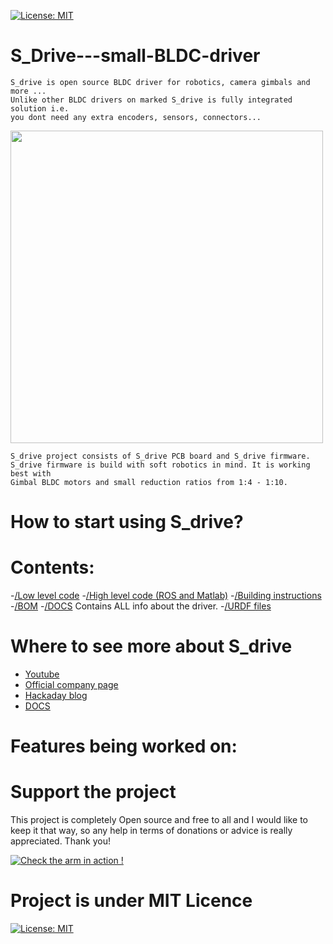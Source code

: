 [![License: MIT](https://img.shields.io/badge/License-MIT-green.svg)](https://opensource.org/licenses/MIT)
# S_Drive---small-BLDC-driver

    S_drive is open source BLDC driver for robotics, camera gimbals and more ... 
    Unlike other BLDC drivers on marked S_drive is fully integrated solution i.e.
    you dont need any extra encoders, sensors, connectors... 

<img src="https://user-images.githubusercontent.com/30388414/88465498-c490f400-cec3-11ea-915a-4ed1964ab32f.jpg" width="500">

    S_drive project consists of S_drive PCB board and S_drive firmware.
    S_drive firmware is build with soft robotics in mind. It is working best with 
    Gimbal BLDC motors and small reduction ratios from 1:4 - 1:10.
    
# How to start using S_drive?
  


# Contents:

-[/Low level code](https://www.google.com/)
-[/High level code (ROS and Matlab)](https://www.google.com/)
-[/Building instructions](https://github.com/PCrnjak/Faze4-Robotic-arm/blob/master/Assembly%20instructions%203.0.pdf)
-[/BOM](https://github.com/PCrnjak/Faze4-Robotic-arm/blob/master/Bom_1.2_joint2_update.xlsx) 
-[/DOCS](https://www.google.com/) Contains ALL info about the driver.
-[/URDF files](https://github.com/PCrnjak/Faze4-Robotic-arm/tree/master/URDF_FAZE4) 

# Where to see more about S_drive
- [Youtube](https://www.youtube.com/channel/UCp3sDRwVkbm7b2M-2qwf5aQ)
- [Official company page]()
- [Hackaday blog](https://hackaday.io/project/167247-faze4-robotic-arm)
- [DOCS](https://www.google.com/)

# Features being worked on:


# Support the project

This project is completely Open source and free to all and I would like to keep it that way, so any help 
in terms of donations or advice is really appreciated. Thank you!

[![Check the arm in action !](https://user-images.githubusercontent.com/30388414/86798915-a036ba00-c071-11ea-824d-4456f2cdf797.png)](https://paypal.me/PCrnjak?locale.x=en_US)

# Project is under MIT Licence
[![License: MIT](https://img.shields.io/badge/License-MIT-green.svg)](https://opensource.org/licenses/MIT)

